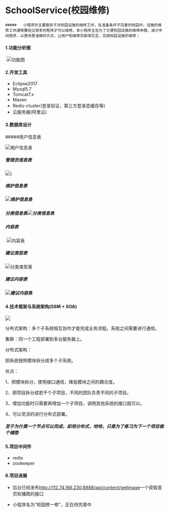 # SchoolService(校园维修)
	##### 	小程序针主要服务于对校园设施的维修工作，在准备条件不完善的校园中，设施的维修工作通常要经过很多的程序才可以维修，本小程序主旨为了方便校园设施的维修申报，减少中间程序，以更快更准确的方式，让用户和维修员取得交互，完成校园设施的维修；

#### 1.功能分析图

​	![功能图](https://github.com/Softwarekang/SchoolService/blob/master/support_image/SchoolService.png)

#### 2.开发工具

- Eclipse2017
- Mysql5.7
- Tomcat7.x
- Maven
- Redis-cluster(登录验证，第三方登录态缓存等)
- 云服务器(阿里云)

#### 3.数据库设计

#####用户信息表


![用户信息表](https://github.com/Softwarekang/SchoolService/blob/master/support_image/user.png)

##### 管理员信息表

![](https://github.com/Softwarekang/SchoolService/blob/master/support_image/manager.png))


##### 维护信息表	 

#####        ![维护信息表](https://github.com/Softwarekang/SchoolService/blob/master/support_image/maintable.png) 	

 ##### 分类信息表![分类信息表](https://github.com/Softwarekang/SchoolService/blob/master/support_image/incontentclassifly.png)		

##### 内容表

​	![内容表](https://github.com/Softwarekang/SchoolService/blob/master/support_image/content.png)

##### 建议类型表

![分类类型表](https://github.com/Softwarekang/SchoolService/blob/master/support_image/sugsort.png)

##### 建议内容表

##### 	![建议内容表](https://github.com/Softwarekang/SchoolService/blob/master/support_image/sugtable.png)

#### 4.技术框架与系统架构(SSM  + SOA)

![](https://github.com/Softwarekang/SchoolService/blob/master/support_image/dubbo.png)	

分布式架构：多个子系统相互协作才能完成业务流程。系统之间需要进行通信。

集群：同一个工程部署到多台服务器上。

分布式架构：

把系统按照模块拆分成多个子系统。

优点：

1、把模块拆分，使用接口通信，降低模块之间的耦合度。

2、把项目拆分成若干个子项目，不同的团队负责不同的子项目。

3、增加功能时只需要再增加一个子项目，调用其他系统的接口就可以。

4、可以灵活的进行分布式部署。

##### 至于为什莫一个节点可以完成，却用分布式，哈哈，只是为了练习为下一个项目做个铺垫

#### 5.项目中间件

- redis
- zookeeper

#### 6.项目进展

- 后台已经发布<http://112.74.166.230:8888/api/content/getImage>一个获取首页轮播图的接口

- 小程序名为“校园修一修”，正在待完善中

  ​

